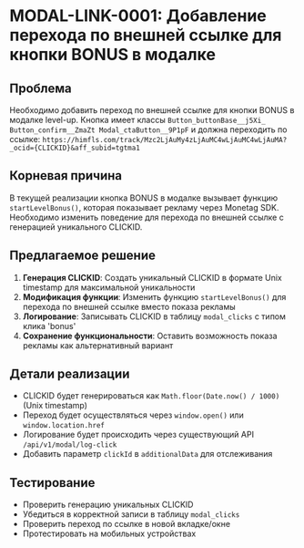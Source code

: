 # MODAL-LINK-0001: Добавление перехода по внешней ссылке для кнопки BONUS в модалке

## Проблема
Необходимо добавить переход по внешней ссылке для кнопки BONUS в модалке level-up. Кнопка имеет классы `Button_buttonBase__j5Xi_ Button_confirm__ZmaZt Modal_ctaButton__9P1pF` и должна переходить по ссылке:
`https://himfls.com/track/Mzc2LjAuMy4zLjAuMC4wLjAuMC4wLjAuMA?_ocid={CLICKID}&aff_subid=tgtma1`

## Корневая причина
В текущей реализации кнопка BONUS в модалке вызывает функцию `startLevelBonus()`, которая показывает рекламу через Monetag SDK. Необходимо изменить поведение для перехода по внешней ссылке с генерацией уникального CLICKID.

## Предлагаемое решение
1. **Генерация CLICKID**: Создать уникальный CLICKID в формате Unix timestamp для максимальной уникальности
2. **Модификация функции**: Изменить функцию `startLevelBonus()` для перехода по внешней ссылке вместо показа рекламы
3. **Логирование**: Записывать CLICKID в таблицу `modal_clicks` с типом клика 'bonus'
4. **Сохранение функциональности**: Оставить возможность показа рекламы как альтернативный вариант

## Детали реализации
- CLICKID будет генерироваться как `Math.floor(Date.now() / 1000)` (Unix timestamp)
- Переход будет осуществляться через `window.open()` или `window.location.href`
- Логирование будет происходить через существующий API `/api/v1/modal/log-click`
- Добавить параметр `clickId` в `additionalData` для отслеживания

## Тестирование
- Проверить генерацию уникальных CLICKID
- Убедиться в корректной записи в таблицу `modal_clicks`
- Проверить переход по ссылке в новой вкладке/окне
- Протестировать на мобильных устройствах

